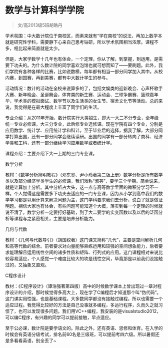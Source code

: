 
# 数学与计算科学学院  

> 文/高2013级5班胡皓丹  



学术氛围：中大数计院位于南校区，而素来就有“学在南校”的说法，再加上数学本就是研究性学科，需要静下心来自己思考钻研，所以学术氛围相当浓厚。课程不多，相比起来简直就是太少。

但是，大家学数学十几年也有体会，一个定理，你从了解，到掌握，到运用，是需要下功夫的。为什么数计院的同学喜欢泡馆也就可想而知了——要刷题。此外，我们学院有各种各样的比赛，比如说数模，每年都有相当一部分同学加入其中。从校内赛，到国赛，再到美赛，都有中大数计学生的参与。

活动情况：数计的活动在全校来说算多的了，包括文娱类的迎新晚会、心声杯歌手大赛、新年晚会、圣诞舞会，体育类的新生赛、运动会、三球争霸赛、篮球嘉年华，学术类的模拟面试、数学节以及生活类的女生节、宿舍文化节等活动。总的来说，我觉得是在最大程度上丰富了同学们的生活。

专业介绍：从2011年开始，数计院实行大类招生，即大一大二不分专业，全年级统一专业必修课，大三分专业，此后修专业选修课。现在学院有四个专业，分别是应用数学、统计学、应用统计学和科计。至于毕业后的选择，据我了解，大部分同学打算出国，还有一部分同学会继续读研。出国的同学有一部分转向了商科、经济学类和工科，还有一部分继续学习应用数学或者统计学。

课程介绍：主要介绍下大一上期的三门专业课。

数学分析

教材：《数学分析简明教程》（邓东皋、尹小玲著第二版上册）数学分析是所有数学类以及部分经济学类学生的必修课，我们戏称“淑芬”，要学三个学期。简单说来，就是计算加上分析。其中分析占大头，这一点与高等数学里面的微积分学习不一样。个人觉得这是需要多下功夫去适应的一门专业课，因为从小学到高中我们的数学学习都是以用计算来解决问题为主，这门学科要求我们去分析，说白了就是做证明题。相信大家也有体会，有些问题可能知道个大概，落实到每一个定理的时候就说不清了。数学分析一定要打好基础，到了大二要学的实变函数以及以后的泛函分析等课程与之紧密相关，主要是培养分析能力。

几何与代数

教材：《几何与代数导引》（胡国权著）这门课又简称“几代”，主要是空间解析几何和高等代数的综合。前者要求对向量能够熟练运用和较强的空间想象能力，后者要求能理解且运用线性空间的诸多性质和矩阵、行列式的应用。这门课程相对来说比较容易适应，个人感觉一个难度比较大的坎是线性空间，毕竟那是以前我们没接触过的，又抽象又直观。

C程序设计

教材：《C程序设计》（谭浩强著第四版）高中的时候数学课本上曾出现过一章对程序设计的介绍，那时候觉得多高大上，现在学了C编程后才知道那个叫“伪代码”。这门课实用性强，也是基础课程。大多数同学都没有接触过编程，所以也需要一个适应过程。我觉得比较好的方法是自己没事就多编程，多运行程序，久而久之就习惯了，也可以发现很多问题。我们用VC++编程，我安装的是visualstudio2012，可以编C程序，有兴趣的同学可以提前接触，早点适应。

至于公必课，数计院是要学语文的。除此之外，还有英语、思修和体育。在入学的时候会有英语分级考试，排名前60名是三级班，可以提前考四六级。所以暑假还是多看看英语，别全丢了~


